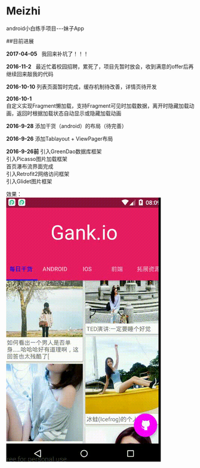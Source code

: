 # Meizhi
android小白练手项目---妹子App

##目前进展

**2017-04-05**  
我回来补坑了！！！  

**2016-11-2**  
最近忙着校园招聘，累死了，项目先暂时放会，收到满意的offer后再继续回来敲我的代码  

**2016-10-10**
列表页面暂时完成，缓存机制待改善，详情页待开发

**2016-10-1**  
自定义实现Fragment懒加载，支持Fragment可见时加载数据，离开时隐藏加载动画，返回时根据加载状态自动显示或隐藏加载动画  

**2016-9-28**
添加干货（android）的布局（待完善）

**2016-9-26**
添加Tablayout + ViewPager布局

**2016-9-26前**
引入GreenDao数据库框架  
引入Picasso图片加载框架  
首页瀑布流界面完成  
引入Retrofit2网络访问框架  
引入Glidet图片框架

效果：  
![](./picture/meizi5.gif)




